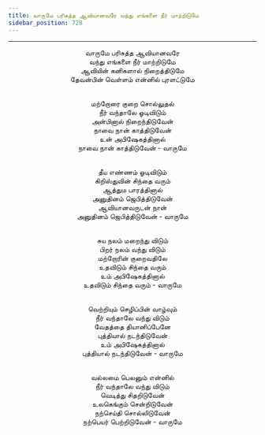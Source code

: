 ```yaml
---
title: வாருமே பரிசுத்த ஆவியானவரே வந்து எங்களை நீர் மாற்றிடுமே
sidebar_position: 728
---
```


---
<center>
வாருமே பரிசுத்த ஆவியானவரே<br/>
வந்து எங்களை நீர் மாற்றிடுமே<br/>
ஆவியின் கனிகளால் நிறைத்திடுமே<br/>
தேவன்பின் வெள்ளம் என்னில் புரளட்டுமே<br/><br/>

மற்றோரை குறை சொல்லுதல்<br/>
நீர் வந்தாலே ஓடிவிடும்<br/>
அன்பினால் நிறைந்திடுவேன்<br/>
நாவை நான் காத்திடுவேன்<br/>
உன் அபிஷேகத்தினால்<br/>
நாவை நான் காத்திடுவேன்                    - வாருமே<br/><br/>

தீய எண்ணம் ஓடிவிடும்<br/>
கிறிஸ்துவின் சிந்தை வரும்<br/>
ஆத்தும பாரத்தினால்<br/>
அனுதினம் ஜெபித்திடுவேன்<br/>
ஆவியானவருடன் நான்<br/>
அனுதினம் ஜெபித்திடுவேன்                    - வாருமே<br/><br/>

சுய நலம் மறைந்து விடும்<br/>
பிறர் நலம் வந்து விடும்<br/>
மற்றோரின் குறைவதிலே<br/>
உதவிடும் சிந்தை வரும்<br/>
உம் அபிஷேகத்தினால்<br/>
உதவிடும் சிந்தை வரும்                    - வாருமே<br/><br/>

வெற்றியும் செழிப்பின் வாழ்வும்<br/>
நீர் வந்தாலே வந்து விடும்<br/>
வேதத்தை தியானிப்பேனே<br/>
புத்தியால் நடந்திடுவேன்<br/>
உம் அபிஷேகத்தினால்<br/>
புத்தியால் நடந்திடுவேன்                    - வாருமே<br/><br/>

வல்லமை பெலனும் என்னில்<br/>
நீர் வந்தாலே வந்து விடும்<br/>
வெடித்து சிதறிடுவேன்<br/>
உலகெங்கும் சென்றிடுவேன்<br/>
நற்செய்தி சொல்லிடுவேன்<br/>
நற்பெயர் பெற்றிடுவேன்                    - வாருமே
</center>